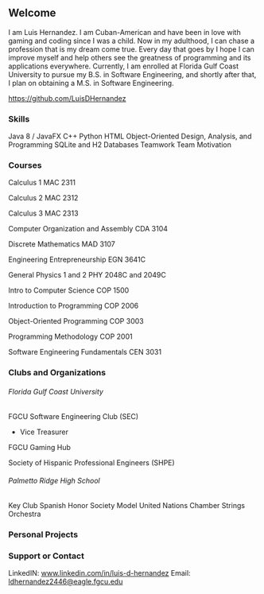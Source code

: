 ## Welcome

I am Luis Hernandez. I am Cuban-American and have been in love with gaming and coding since I was a child. Now in my adulthood, I can chase a profession that is my dream come true. Every day that goes by I hope I can improve myself and help others see the greatness of programming and its applications everywhere. Currently, I am enrolled at Florida Gulf Coast University to pursue my B.S. in Software Engineering, and shortly after that, I plan on obtaining a M.S. in Software Engineering.

https://github.com/LuisDHernandez 
### Skills
Java 8 / JavaFX
C++
Python
HTML
Object-Oriented Design, Analysis, and Programming
SQLite and H2 Databases
Teamwork
Team Motivation

### Courses

Calculus 1
MAC 2311

Calculus 2
MAC 2312

Calculus 3
MAC 2313

Computer Organization and Assembly
CDA 3104

Discrete Mathematics
MAD 3107

Engineering Entrepreneurship
EGN 3641C

General Physics 1 and 2
PHY 2048C and 2049C

Intro to Computer Science
COP 1500

Introduction to Programming
COP 2006

Object-Oriented Programming
COP 3003

Programming Methodology
COP 2001

Software Engineering Fundamentals
CEN 3031

### Clubs and Organizations

###### Florida Gulf Coast University
FGCU Software Engineering Club (SEC)
- Vice Treasurer

FGCU Gaming Hub

Society of Hispanic Professional Engineers (SHPE)

###### Palmetto Ridge High School
Key Club
Spanish Honor Society
Model United Nations
Chamber Strings Orchestra
### Personal Projects

### Support or Contact

LinkedIN: www.linkedin.com/in/luis-d-hernandez
Email: ldhernandez2446@eagle.fgcu.edu
